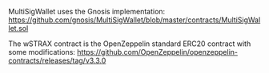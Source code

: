 MultiSigWallet uses the Gnosis implementation:
https://github.com/gnosis/MultiSigWallet/blob/master/contracts/MultiSigWallet.sol

The wSTRAX contract is the OpenZeppelin standard ERC20 contract with some modifications:
https://github.com/OpenZeppelin/openzeppelin-contracts/releases/tag/v3.3.0